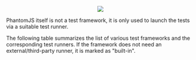 <p align="center"><img src="https://cdn-images-1.medium.com/max/1000/1*QLY10XCc90xn1Sm0geGrOw.png"></p>

PhantomJS itself is not a test framework, it is only used to launch the tests via a suitable test runner.

The following table summarizes the list of various test frameworks and the corresponding test runners. If the framework does not need an external/third-party runner, it is marked as "built-in".
